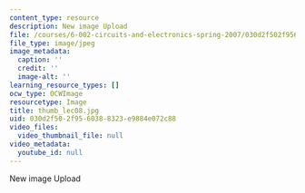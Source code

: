 ```yaml
---
content_type: resource
description: New image Upload
file: /courses/6-002-circuits-and-electronics-spring-2007/030d2f502f9560388323e9884e072c88_thumb_lec08.jpg
file_type: image/jpeg
image_metadata:
  caption: ''
  credit: ''
  image-alt: ''
learning_resource_types: []
ocw_type: OCWImage
resourcetype: Image
title: thumb_lec08.jpg
uid: 030d2f50-2f95-6038-8323-e9884e072c88
video_files:
  video_thumbnail_file: null
video_metadata:
  youtube_id: null
---
```

New image Upload

